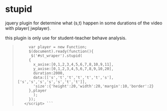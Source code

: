 stupid
======

jquery plugin for determine what  (s,t)  happen in some durations of the video with player( jwplayer).
<p> this plugin is only use for student-teacher behave analysis.</p>

 >  ```  <script>
 >       var player = new Function;
 >       $(document).ready(function(){
 >        $('#st_wraper').stupid(
 >       {
 >         x_axise:[0,1,2,3,4,5,6,7,8,10,9,11],
 >         y_axise:[0,1,2,3,4,5,6,7,8,9,10,20],
 >		   duration:2000,
 >         data:[['s','t','t','t','t','t','s'],['s','s','s','s','s','t','t']],
 >         'size':{'height':20,'width':20,'margin':10,'border':2}
 >       },player
 >         );
 >       });
 >     </script> ```

